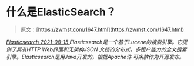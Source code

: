 <!--yml
category: 未分类
date: 0001-01-01 00:00:00
-->

# 什么是ElasticSearch？

> 原文：[https://zwmst.com/1647.html](https://zwmst.com/1647.html)

   [ *Elasticsearch* ](https://zwmst.com/elasticsearch)*[ <time datetime="2021-08-15T16:01:14+08:00"> 2021-08-15 </time> ](https://zwmst.com/1647.html)  Elasticsearch是一个基于Lucene的搜索引擎。它提供了具有HTTP Web界面和无架构JSON 文档的分布式，多租户能力的全文搜索引擎。Elasticsearch是用Java开发的，根据Apache许 可条款作为开源发布。*